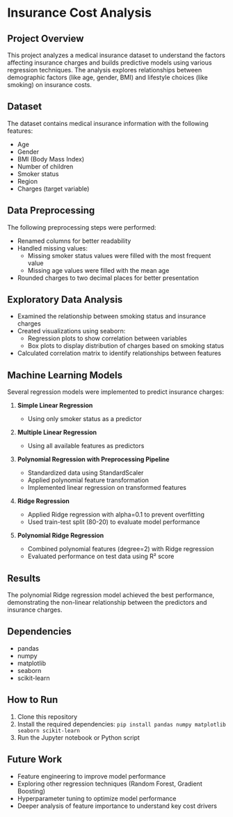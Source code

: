 # Insurance Cost Analysis

## Project Overview
This project analyzes a medical insurance dataset to understand the factors affecting insurance charges and builds predictive models using various regression techniques. The analysis explores relationships between demographic factors (like age, gender, BMI) and lifestyle choices (like smoking) on insurance costs.

## Dataset
The dataset contains medical insurance information with the following features:
- Age
- Gender
- BMI (Body Mass Index)
- Number of children
- Smoker status
- Region
- Charges (target variable)

## Data Preprocessing
The following preprocessing steps were performed:
- Renamed columns for better readability
- Handled missing values:
  - Missing smoker status values were filled with the most frequent value
  - Missing age values were filled with the mean age
- Rounded charges to two decimal places for better presentation

## Exploratory Data Analysis
- Examined the relationship between smoking status and insurance charges
- Created visualizations using seaborn:
  - Regression plots to show correlation between variables
  - Box plots to display distribution of charges based on smoking status
- Calculated correlation matrix to identify relationships between features

## Machine Learning Models
Several regression models were implemented to predict insurance charges:

1. **Simple Linear Regression**
   - Using only smoker status as a predictor

2. **Multiple Linear Regression**
   - Using all available features as predictors

3. **Polynomial Regression with Preprocessing Pipeline**
   - Standardized data using StandardScaler
   - Applied polynomial feature transformation
   - Implemented linear regression on transformed features

4. **Ridge Regression**
   - Applied Ridge regression with alpha=0.1 to prevent overfitting
   - Used train-test split (80-20) to evaluate model performance

5. **Polynomial Ridge Regression**
   - Combined polynomial features (degree=2) with Ridge regression
   - Evaluated performance on test data using R² score

## Results
The polynomial Ridge regression model achieved the best performance, demonstrating the non-linear relationship between the predictors and insurance charges.

## Dependencies
- pandas
- numpy
- matplotlib
- seaborn
- scikit-learn

## How to Run
1. Clone this repository
2. Install the required dependencies: `pip install pandas numpy matplotlib seaborn scikit-learn`
3. Run the Jupyter notebook or Python script

## Future Work
- Feature engineering to improve model performance
- Exploring other regression techniques (Random Forest, Gradient Boosting)
- Hyperparameter tuning to optimize model performance
- Deeper analysis of feature importance to understand key cost drivers
